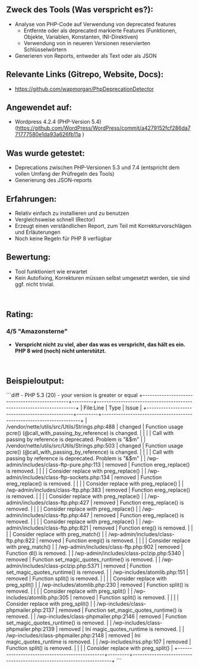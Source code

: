 <h2>Zweck des Tools (Was verspricht es?):</h2>
<ul>
  <li>Analyse von PHP-Code auf Verwendung von deprecated features<ul>
      <li>Entfernte oder als deprecated markierte Features (Funktionen, Objekte, Variablen, Konstanten, INI-Direktiven)</li>
      <li>Verwendung von in neueren Versionen reservierten Schlüsselwörtern</li>
    </ul>
  </li>
  <li>Generieren von Reports, entweder als Text oder als JSON</li>
</ul>
<h2>Relevante Links (Gitrepo, Website, Docs):</h2>
<ul>
  <li>
    <a href="https://github.com/wapmorgan/PhpDeprecationDetector">https://github.com/wapmorgan/PhpDeprecationDetector</a>
  </li>
</ul>
<h2>Angewendet auf:</h2>
<ul>
  <li>Wordpress 4.2.4 (PHP-Version 5.4) (<a href="https://github.com/WordPress/WordPress/commit/a4279152fcf286da771777580e1da93a626fb11a">https://github.com/WordPress/WordPress/commit/a4279152fcf286da771777580e1da93a626fb11a</a> <span>)</span>
  </li>
</ul>
<h2>Was wurde getestet:</h2>
<ul>
  <li>Deprecations zwischen PHP-Versionen 5.3 und 7.4 (entspricht dem vollen Umfang der Prüfregeln des Tools)</li>
  <li>Generierung des JSON-reports</li>
</ul>
<h2>Erfahrungen:</h2>
<ul>
  <li>Relativ einfach zu installieren und zu benutzen</li>
  <li>Vergleichsweise schnell (Rector)</li>
  <li>Erzeugt einen verständlichen Report, zum Teil mit Korrekturvorschlägen und Erläuterungen</li>
  <li>Noch keine Regeln für PHP 8 verfügbar</li>
</ul>
<h2>Bewertung:</h2>
<ul>
  <li>Tool funktioniert wie erwartet</li>
  <li>Kein Autofixing, Korrekturen müssen selbst umgesetzt werden, sie sind ggf. nicht trivial.</li>
</ul>
<p>
  <br/>
</p>
<h2>Rating:</h2>
<h3>
  <strong>4/5 "Amazonsterne"</strong>
</h3>
<ul>
  <li>
    <strong>Verspricht nicht zu viel, aber das was es verspricht, das hält es ein. PHP 8 wird (noch) nicht unterstützt.<br/>
    </strong>
  </li>
</ul>
<p>
  <br/>
</p>
<h2>Beispieloutput:</h2>
```diff
- PHP 5.3 (20) - your version is greater or equal
+-----------------------------------------------+---------+---------------------------------------------------------------------+
| File:Line                                     | Type    | Issue                                                               |
+-----------------------------------------------+---------+---------------------------------------------------------------------+
| /vendor/nette/utils/src/Utils/Strings.php:488 | changed | Function usage pcre() (@call_with_passing_by_reference) is changed. |
|                                               |         | Call with passing by reference is deprecated. Problem is "&$m"      |
| /vendor/nette/utils/src/Utils/Strings.php:503 | changed | Function usage pcre() (@call_with_passing_by_reference) is changed. |
|                                               |         | Call with passing by reference is deprecated. Problem is "&$m"      |
| /wp-admin/includes/class-ftp-pure.php:113     | removed | Function ereg_replace() is removed.                                 |
|                                               |         | Consider replace with preg_replace()                                |
| /wp-admin/includes/class-ftp-sockets.php:134  | removed | Function ereg_replace() is removed.                                 |
|                                               |         | Consider replace with preg_replace()                                |
| /wp-admin/includes/class-ftp.php:383          | removed | Function ereg_replace() is removed.                                 |
|                                               |         | Consider replace with preg_replace()                                |
| /wp-admin/includes/class-ftp.php:427          | removed | Function ereg_replace() is removed.                                 |
|                                               |         | Consider replace with preg_replace()                                |
| /wp-admin/includes/class-ftp.php:447          | removed | Function ereg_replace() is removed.                                 |
|                                               |         | Consider replace with preg_replace()                                |
| /wp-admin/includes/class-ftp.php:821          | removed | Function ereg() is removed.                                         |
|                                               |         | Consider replace with preg_match()                                  |
| /wp-admin/includes/class-ftp.php:822          | removed | Function eregi() is removed.                                        |
|                                               |         | Consider replace with preg_match()                                  |
| /wp-admin/includes/class-ftp.php:902          | removed | Function dl() is removed.                                           |
| /wp-admin/includes/class-pclzip.php:5340      | removed | Function set_magic_quotes_runtime() is removed.                     |
| /wp-admin/includes/class-pclzip.php:5371      | removed | Function set_magic_quotes_runtime() is removed.                     |
| /wp-includes/atomlib.php:151                  | removed | Function split() is removed.                                        |
|                                               |         | Consider replace with preg_split()                                  |
| /wp-includes/atomlib.php:230                  | removed | Function split() is removed.                                        |
|                                               |         | Consider replace with preg_split()                                  |
| /wp-includes/atomlib.php:305                  | removed | Function split() is removed.                                        |
|                                               |         | Consider replace with preg_split()                                  |
| /wp-includes/class-phpmailer.php:2137         | removed | Function set_magic_quotes_runtime() is removed.                     |
| /wp-includes/class-phpmailer.php:2146         | removed | Function set_magic_quotes_runtime() is removed.                     |
| /wp-includes/class-phpmailer.php:2139         | removed | Ini magic_quotes_runtime is removed.                                |
| /wp-includes/class-phpmailer.php:2148         | removed | Ini magic_quotes_runtime is removed.                                |
| /wp-includes/rss.php:107                      | removed | Function split() is removed.                                        |
|                                               |         | Consider replace with preg_split()                                  |
+-----------------------------------------------+---------+---------------------------------------------------------------------+
```

